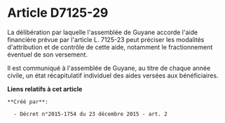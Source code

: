 # Article D7125-29

La délibération par laquelle l'assemblée de Guyane accorde l'aide financière prévue par l'article L. 7125-23 peut préciser
les modalités d'attribution et de contrôle de cette aide, notamment le fractionnement éventuel de son versement. 

Il est communiqué à l'assemblée de Guyane, au titre de chaque année civile, un état récapitulatif individuel des aides
versées aux bénéficiaires.

**Liens relatifs à cet article**

	**Créé par**:

	  - Décret n°2015-1754 du 23 décembre 2015 - art. 2
